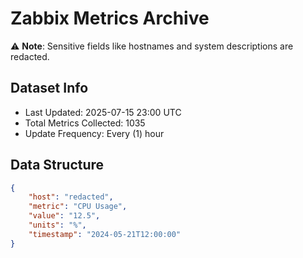 # Zabbix Metrics Archive

⚠️ **Note**: Sensitive fields like hostnames and system descriptions are redacted.

## Dataset Info
- Last Updated: 2025-07-15 23:00 UTC
- Total Metrics Collected: 1035
- Update Frequency: Every (1) hour

## Data Structure
```json
{
    "host": "redacted",
    "metric": "CPU Usage",
    "value": "12.5",
    "units": "%",
    "timestamp": "2024-05-21T12:00:00"
}
```
